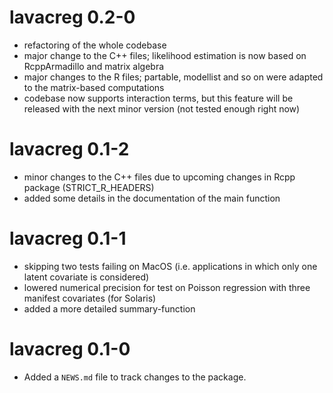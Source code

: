 # lavacreg 0.2-0

* refactoring of the whole codebase
* major change to the C++ files; likelihood estimation is now based on RcppArmadillo and matrix algebra
* major changes to the R files;  partable, modellist and so on were adapted to the matrix-based computations
* codebase now supports interaction terms, but this feature will be released with the next minor version (not tested enough right now)

# lavacreg 0.1-2

* minor changes to the C++ files due to upcoming changes in Rcpp package (STRICT_R_HEADERS)
* added some details in the documentation of the main function

# lavacreg 0.1-1

* skipping two tests failing on MacOS (i.e. applications in which only one latent covariate is considered)
* lowered numerical precision for test on Poisson regression with three manifest covariates (for Solaris)
* added a more detailed summary-function

# lavacreg 0.1-0

* Added a `NEWS.md` file to track changes to the package.


